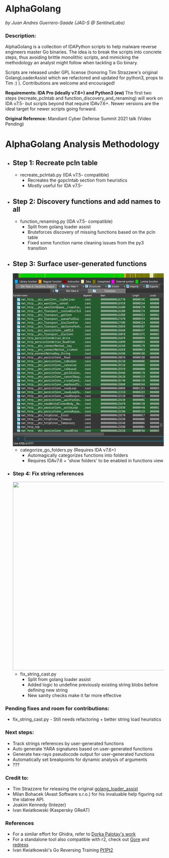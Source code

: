 # AlphaGolang 
*by Juan Andres Guerrero-Saade (JAG-S @ SentinelLabs)*

### Description: 
AlphaGolang is a collection of IDAPython scripts to help malware reverse engineers master Go binaries. The idea is to break the scripts into concrete steps, thus avoiding brittle monolithic scripts, and mimicking the methodology an analyst might follow when tackling a Go binary.

Scripts are released under GPL license (honoring Tim Strazzere's original GolangLoaderAssist which we refactored and updated for python3, props to Tim :) ). Contributions are welcome and encouraged!

**Requirements: IDA Pro (ideally v7.6+) and Python3 (ew)**
The first two steps (recreate_pclntab and function_discovery_and_renaming) will work on IDA v7.5- but scripts beyond that require IDAv7.6+. Newer versions are the ideal target for newer scripts going forward.

**Original Reference:** Mandiant Cyber Defense Summit 2021 talk (Video Pending)

# AlphaGolang Analysis Methodology

 - ## Step 1: Recreate pcln table
    - recreate_pclntab.py (IDA v7.5- compatible)
        - Recreates the gopclntab section from heuristics
        - Mostly useful for IDA v7.5-

 - ## Step 2: Discovery functions and add names to all 
    - function_renaming.py (IDA v7.5- compatible)
        - Split from golang loader assist
        - Bruteforces discovery of missing functions based on the pcln table
        - Fixed some function name cleaning issues from the py3 transition

 - ## Step 3: Surface user-generated functions
   <img src="docs/images/categorize.gif" width="600" height="550" />
   
   - categorize_go_folders.py (Requires IDA v7.6+)
        - Automagically categorizes functions into folders
        - Requires IDAv7.6 + 'show folders' to be enabled in functions view

 - ### Step 4: Fix string references
   <img src="docs/images/stringcast.gif" width="900" height="600" />

    - fix_string_cast.py
        - Split from golang loader assist
        - Added logic to undefine previously existing string blobs before defining new string
        - New sanity checks make it far more effective

### Pending fixes and room for contributions:
 - fix_string_cast.py 
        - Still needs refactoring + better string load heuristics

### Next steps:
 - Track strings references by user-generated functions
 - Auto generate YARA signatures based on user-generated functions 
 - Generate hex-rays pseudocode output for user-generated functions 
 - Automatically set breakpoints for dynamic analysis of arguments
 - ???

### Credit to:
 - Tim Strazzere for releasing the original [golang_loader_assist](https://github.com/strazzere/golang_loader_assist)
 - Milan Bohacek (Avast Software s.r.o.) for his invaluable help figuring out the idatree API.
 - Joakim Kennedy (Intezer) 
 - Ivan Kwiatkowski (Kaspersky GReAT)

### References
 - For a similar effort for Ghidra, refer to [Dorka Palotay's work](https://cujo.com/reverse-engineering-go-binaries-with-ghidra/)
 - For a standalone tool also compatible with r2, check out [Gore](https://go-re.tk/gore/) and [redress](https://github.com/goretk/redress)
 - Ivan Kwiatkowski's Go Reversing Training [Pt1](https://www.youtube.com/watch?v=_cL-OwU9pFQ)[Pt2](https://www.youtube.com/watch?v=YRqTrq11ebg)
